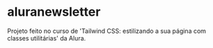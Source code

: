 # aluranewsletter

Projeto feito no curso de 'Tailwind CSS: estilizando a sua página com classes utilitárias' da Alura.
